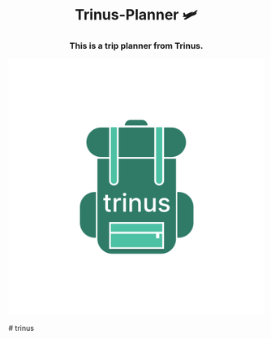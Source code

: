 <h1 align="center">
  Trinus-Planner 🛩 
</h1>

<h3 align="center">
This is a trip planner from Trinus.
</h3>
<p align="center">
<img src="./assets/adaptive-icon.png" />
</p>
# trinus
